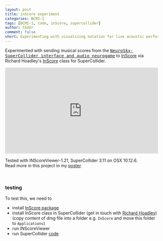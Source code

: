 ```yaml
---
layout: post
title: inScore experiment
categories: BCMI-1
tags: [BCMI-1, code, inScore, supercollider]
author: tEdör
comment: false
short: Experimenting with visualising notation for live acoustic performers.
---
```

Experimented with sending musical scores from the [<kbd>NeuroSky-SuperCollider interface and audio neurogame</kbd>](/neurosky-supercollider-interface-and-audio-neurogame/) to [InScore](http://inscore.sourceforge.net/) via Richard Hoadley's [InScore](http://rhoadley.net/software/index.php) class for SuperCollider.


<div style="left: 0; width: 100%; height: 0; position: relative; padding-bottom: 56.2493%;"><iframe src="https://www.youtube.com/embed/PDo3J7MHPGg?rel=0&amp;showinfo=0" style="border: 0; top: 0; left: 0; width: 100%; height: 100%; position: absolute;" allowfullscreen scrolling="no"></iframe></div>

Tested with INScoreViewer-1.21, SuperCollider 3.11 on OSX 10.12.6.
<br>
Read more in this project in my [poster](/ARU-research-conference-poster/).

<br>

### testing
To test this, we need to

- install [InScore package](http://inscore.sourceforge.net/#download)
- install InScore class in SuperCollider (get in touch with [Richard Hoadley](http://rhoadley.net/)) (copy content of dmg file into a folder e.g. `InScore` and move this folder to `Applications`)
- run INScoreViewer
- run SuperCollider [code](https://github.com/krisztian-hofstadter-tedor/NeuroSky-SuperCollider/tree/master/sequencer/InScore)



